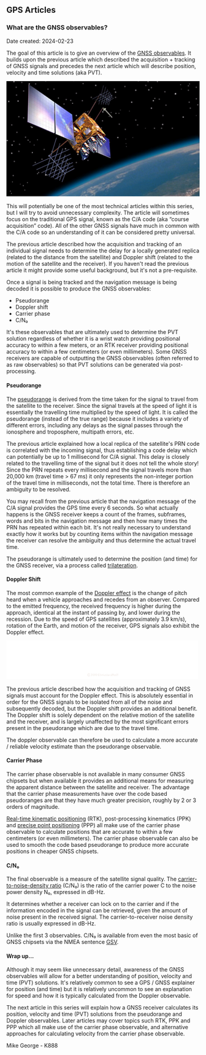 ## GPS Articles

### What are the GNSS observables?

Date created: 2024-02-23

The goal of this article is to give an overview of the [GNSS observables](https://gssc.esa.int/navipedia/index.php/GNSS_Basic_Observables). It builds upon the previous article which described the acquisition + tracking of GNSS signals and precedes the next article which will describe position, velocity and time solutions (aka PVT).

![IIR-M_2 satellite](img/IIR-M_2.jpg)

This will potentially be one of the most technical articles within this series, but I will try to avoid unnecessary complexity. The article will sometimes focus on the traditional GPS signal, known as the C/A code (aka “course acquisition” code). All of the other GNSS signals have much in common with the C/A code so an understanding of it can be considered pretty universal.

The previous article described how the acquisition and tracking of an individual signal needs to determine the delay for a locally generated replica (related to the distance from the satellite) and Doppler shift (related to the motion of the satellite and the receiver). If you haven't read the previous article it might provide some useful background, but it's not a pre-requisite.

Once a signal is being tracked and the navigation message is being decoded it is possible to produce the GNSS observables:

- Pseudorange
- Doppler shift
- Carrier phase
- C/N₀

It's these observables that are ultimately used to determine the PVT solution regardless of whether it is a wrist watch providing positional accuracy to within a few meters, or an RTK receiver providing positional accuracy to within a few centimeters (or even millimeters). Some GNSS receivers are capable of outputting the GNSS observables (often referred to as raw observables) so that PVT solutions can be generated via post-processing.

#### Pseudorange

The [pseudorange](https://en.wikipedia.org/wiki/Pseudorange) is derived from the time taken for the signal to travel from the satellite to the receiver. Since the signal travels at the speed of light it is essentially the travelling time multiplied by the speed of light. It is called the pseudorange (instead of the true range) because it includes a variety of different errors, including any delays as the signal passes through the ionosphere and troposphere, multipath errors, etc.

The previous article explained how a local replica of the satellite's PRN code is correlated with the incoming signal, thus establishing a code delay which can potentially be up to 1 millisecond for C/A signal. This delay is closely related to the travelling time of the signal but it does not tell the whole story! Since the PRN repeats every millisecond and the signal travels more than 20,000 km (travel time > 67 ms) it only represents the non-integer portion of the travel time in milliseconds, not the total time. There is therefore an ambiguity to be resolved.

You may recall from the previous article that the navigation message of the C/A signal provides the GPS time every 6 seconds. So what actually happens is the GNSS receiver keeps a count of the frames, subframes, words and bits in the navigation message and then how many times the PRN has repeated within each bit. It's not really necessary to understand exactly how it works but by counting items within the navigation message the receiver can resolve the ambiguity and thus determine the actual travel time.

The pseudorange is ultimately used to determine the position (and time) for the GNSS receiver, via a process called [trilateration](https://en.wikipedia.org/wiki/Trilateration).

#### Doppler Shift

The most common example of the [Doppler effect](https://en.wikipedia.org/wiki/Doppler_effect) is the change of pitch heard when a vehicle approaches and recedes from an observer. Compared to the emitted frequency, the received frequency is higher during the approach, identical at the instant of passing by, and lower during the recession. Due to the speed of GPS satellites (approximately 3.9 km/s), rotation of the Earth, and motion of the receiver, GPS signals also exhibit the Doppler effect.

![Doppler effect](img/Dopplerfrequenz.gif)

The previous article described how the acquisition and tracking of GNSS signals must account for the Doppler effect. This is absolutely essential in order for the GNSS signals to be isolated from all of the noise and subsequently decoded, but the Doppler shift provides an additional benefit. The Doppler shift is solely dependent on the relative motion of the satellite and the receiver, and is largely unaffected by the most significant errors present in the pseudorange which are due to the travel time.

The doppler observable can therefore be used to calculate a more accurate / reliable velocity estimate than the pseudorange observable.

#### Carrier Phase

The carrier phase observable is not available in many consumer GNSS chipsets but when available it provides an additional means for measuring the apparent distance between the satellite and receiver. The advantage that the carrier phase measurements have over the code based pseudoranges are that they have much greater precision, roughly by 2 or 3 orders of magnitude.

[Real-time kinematic positioning](https://en.wikipedia.org/wiki/Real-time_kinematic_positioning) (RTK), post-processing kinematics (PPK) and [precise point positioning](https://en.wikipedia.org/wiki/Precise_Point_Positioning) (PPP) all make use of the carrier phase observable to calculate positions that are accurate to within a few centimeters (or even millimeters). The carrier phase observable can also be used to smooth the code based pseudorange to produce more accurate positions in cheaper GNSS chipsets.

#### C/N₀

The final observable is a measure of the satellite signal quality. The [carrier-to-noise-density ratio](https://en.wikipedia.org/wiki/Carrier-to-noise_ratio#Carrier-to-noise_density_ratio) (C/N₀) is the ratio of the carrier power C to the noise power density N₀, expressed in dB-Hz.

It determines whether a receiver can lock on to the carrier and if the information encoded in the signal can be retrieved, given the amount of noise present in the received signal. The carrier-to-receiver noise density ratio is usually expressed in dB-Hz.

Unlike the first 3 observables. C/N₀ is available from even the most basic of GNSS chipsets via the NMEA sentence [GSV](https://logiqx.github.io/gps-wizard/nmea/messages/gsv.html). 

#### Wrap up...

Although it may seem like unnecessary detail, awareness of the GNSS observables will allow for a better understanding of position, velocity and time (PVT) solutions. It's relatively common to see a GPS / GNSS explainer for position (and time) but it is relatively uncommon to see an explanation for speed and how it is typically calculated from the Doppler observable.

The next article in this series will explain how a GNSS receiver calculates its position, velocity and time (PVT) solutions from the pseudorange and Doppler observables. Later articles may cover topics such RTK, PPK and PPP which all make use of the carrier phase observable, and alternative approaches for calculating velocity from the carrier phase observable.

Mike George - K888